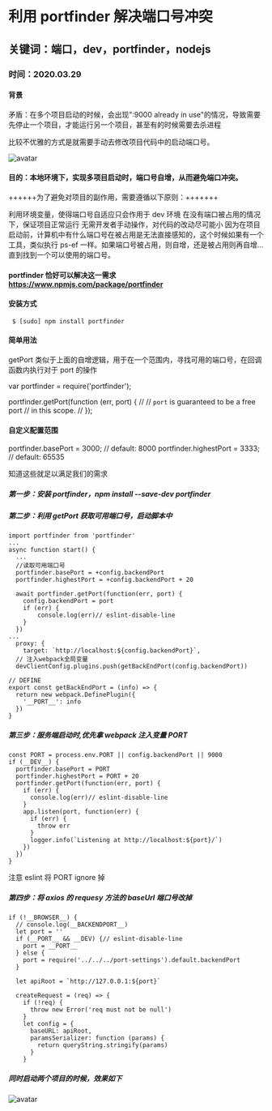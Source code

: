 # 利用 portfinder 解决端口号冲突

## 关键词：端口，dev，portfinder，nodejs

### 时间：**2020.03.29**

#### 背景

矛盾：在多个项目启动的时候，会出现":9000 already in use"的情况，导致需要先停止一个项目，才能运行另一个项目，甚至有的时候需要去杀进程

比较不优雅的方式是就需要手动去修改项目代码中的启动端口号。

![avatar](http://112.124.56.144/images/tech/13/1.png)

#### 目的：本地环境下，实现多项目启动时，端口号自增，从而避免端口冲突。

++++++为了避免对项目的副作用，需要遵循以下原则：+++++++

利用环境变量，使得端口号自适应只会作用于 dev 环境
在没有端口被占用的情况下，保证项目正常运行
无需开发者手动操作，对代码的改动尽可能小
因为在项目启动前，计算机中有什么端口号在被占用是无法直接感知的，这个时候如果有一个工具，类似执行 ps-ef 一样。如果端口号被占用，则自增，还是被占用则再自增...直到找到一个可以使用的端口号。

#### portfinder 恰好可以解决这一需求 https://www.npmjs.com/package/portfinder

#### 安装方式

```
 $ [sudo] npm install portfinder
```

#### 简单用法

getPort 类似于上面的自增逻辑，用于在一个范围内，寻找可用的端口号，在回调函数内执行对于 port 的操作

var portfinder = require('portfinder');

portfinder.getPort(function (err, port) {
//
// `port` is guaranteed to be a free port
// in this scope.
//
});

#### 自定义配置范围

portfinder.basePort = 3000; // default: 8000
portfinder.highestPort = 3333; // default: 65535

知道这些就足以满足我们的需求

##### 第一步：安装 portfinder，npm install --save-dev portfinder

##### 第二步：利用 getPort 获取可用端口号，启动脚本中

```
import portfinder from 'portfinder'
...
async function start() {
  ...
  //读取可用端口号
  portfinder.basePort = +config.backendPort
  portfinder.highestPort = +config.backendPort + 20

  await portfinder.getPort(function(err, port) {
    config.backendPort = port
    if (err) {
        console.log(err)// eslint-disable-line
    }
  })
...
  proxy: {
    target: `http://localhost:${config.backendPort}`,
  // 注入webpack全局变量
  devClientConfig.plugins.push(getBackEndPort(config.backendPort))
```

```
// DEFINE
export const getBackEndPort = (info) => {
  return new webpack.DefinePlugin({
    '__PORT__': info
  })
}

```

##### 第三步：服务端启动时,优先拿 webpack 注入变量 PORT

```
const PORT = process.env.PORT || config.backendPort || 9000
if (__DEV__) {
  portfinder.basePort = PORT
  portfinder.highestPort = PORT + 20
  portfinder.getPort(function(err, port) {
    if (err) {
      console.log(err)// eslint-disable-line
    }
    app.listen(port, function(err) {
      if (err) {
        throw err
      }
      logger.info(`Listening at http://localhost:${port}/`)
    })
  })
}

```

注意 eslint 将 PORT ignore 掉

##### 第四步：将 axios 的 requesy 方法的 baseUrl 端口号改掉

```
if (!__BROWSER__) {
  // console.log(__BACKENDPORT__)
  let port = ''
  if (__PORT__ && __DEV) {// eslint-disable-line
    port = __PORT__
  } else {
    port = require('../../../port-settings').default.backendPort
  }

  let apiRoot = `http://127.0.0.1:${port}`

  createRequest = (req) => {
    if (!req) {
      throw new Error('req must not be null')
    }
    let config = {
      baseURL: apiRoot,
      paramsSerializer: function (params) {
        return queryString.stringify(params)
      }
    }

```

##### 同时启动两个项目的时候，效果如下

![avatar](http://112.124.56.144/images/tech/13/2.png)
